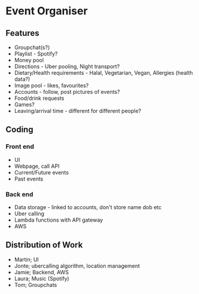# Event Organiser

## Features
- Groupchat(s?)
- Playlist - Spotify?
- Money pool
- Directions - Uber pooling, Night transport?
- Dietary/Health requirements - Halal, Vegetarian, Vegan, Allergies (health data?)
- Image pool - likes, favourites?
- Accounts - follow, post pictures of events?
- Food/drink requests
- Games?
- Leaving/arrival time - different for different people?

## Coding

### Front end

- UI
- Webpage, call API
- Current/Future events
- Past events

### Back end

- Data storage - linked to accounts, don't store name dob etc
- Uber calling
- Lambda functions with API gateway
- AWS

## Distribution of Work

- Martin; UI
- Jonte; ubercalling algorithm, location management
- Jamie; Backend, AWS
- Laura; Music (Spotify)
- Tom; Groupchats
